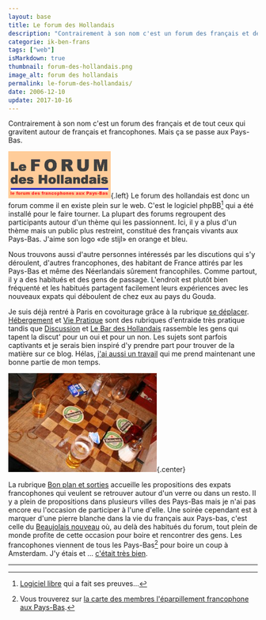 ```yaml
---
layout: base
title: Le forum des Hollandais
description: "Contrairement à son nom c'est un forum des français et de tout ceux qui gravitent autour de français et francophones. Mais ça se passe aux Pays-Bas."
categorie: ik-ben-frans
tags: ["web"]
isMarkdown: true
thumbnail: forum-des-hollandais.png
image_alt: forum des hollandais
permalink: le-forum-des-hollandais/
date: 2006-12-10
update: 2017-10-16
---
```


Contrairement à son nom c'est un forum des français et de tout ceux qui gravitent autour de français et francophones. Mais ça se passe aux Pays-Bas.

![forum des hollandais](forum-des-hollandais.png){.left} Le forum des hollandais est donc un forum comme il en existe plein sur le web. C'est le logiciel phpBB[^1] qui a été installé pour le faire tourner. La plupart des forums regroupent des participants autour d'un thème qui les passionnent. Ici, il y a plus d'un thème mais un public plus restreint, constitué des français vivants aux Pays-Bas. J'aime son logo «de stijl» en orange et bleu.

Nous trouvons aussi d'autre personnes intéressés par les discutions qui s'y déroulent, d'autres francophones, des habitant de France attirés par les Pays-Bas et même des Néerlandais sûrement francophiles. Comme partout, il y a des habitués et des gens de passage. L'endroit est plutôt bien fréquenté et les habitués partagent facilement leurs expériences avec les nouveaux expats qui déboulent de chez eux au pays du Gouda. 

Je suis déjà rentré à Paris en covoiturage grâce à la rubrique [se déplacer](http://www.leforum.nl/phpBB/viewforum.php?f=13). [Hébergement](http://www.leforum.nl/phpBB/viewforum.php?f=3) et [Vie Pratique](http://www.leforum.nl/phpBB/viewforum.php?f=7) sont des rubriques d'entraide très pratique tandis que [Discussion](http://www.leforum.nl/phpBB/viewforum.php?f=5) et [Le Bar des Hollandais](http://www.leforum.nl/phpBB/viewforum.php?f=9) rassemble les gens qui tapent la discut' pour un oui et pour un non. Les sujets sont parfois  captivants et je serais bien inspiré d'y prendre part pour trouver de la matière sur ce blog. Hélas, [j'ai aussi un travail](/de-mon-boulot) qui me prend maintenant une bonne partie de mon temps.

![Heineken sur échiquier](<heinken-sur-echiquier.jpg>){.center}

La rubrique [Bon plan et sorties](http://www.leforum.nl/phpBB/viewforum.php?f=6) accueille les propositions des expats francophones qui veulent se retrouver autour d'un verre ou dans un resto. Il y a plein de propositions dans plusieurs villes des Pays-Bas mais je n'ai pas encore eu l'occasion de participer à l'une d'elle. Une soirée cependant est à marquer d'une pierre blanche dans la vie du français aux Pays-bas, c'est celle du [Beaujolais nouveau](http://www.leforum.nl/phpBB/viewtopic.php?t=6165) où, au delà des habitués du forum, tout plein de monde profite de cette occasion pour boire et rencontrer des gens. Les francophones viennent de tous les Pays-Bas[^2] pour boire un coup à Amsterdam. J'y étais et ... [c'était très bien](http://www.leforum.nl/phpBB/viewtopic.php?t=6821&start=0&postdays=0&postorder=asc&highlight=).

---
[^1]: [Logiciel libre](http://www.reunionweb.org/about/logiciels-libres) qui a fait ses preuves...
[^2]: Vous trouverez sur [la carte des membres l'éparpillement francophone aux Pays-Bas](http://www.leforum.nl/phpBB/gmap.php).